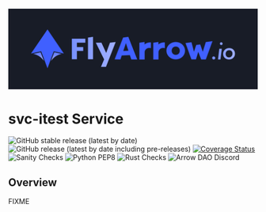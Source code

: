 ![Arrow Banner](https://github.com/Arrow-air/tf-github/raw/main/src/templates/doc-banner-services.png)

# svc-itest Service

![GitHub stable release (latest by date)](https://img.shields.io/github/v/release/Arrow-air/svc-itest?sort=semver&color=green) ![GitHub release (latest by date including pre-releases)](https://img.shields.io/github/v/release/Arrow-air/svc-itest?include_prereleases) [![Coverage Status](https://coveralls.io/repos/github/Arrow-air/svc-itest/badge.svg?branch=develop)](https://coveralls.io/github/Arrow-air/svc-itest)
![Sanity Checks](https://github.com/arrow-air/svc-itest/actions/workflows/sanity_checks.yml/badge.svg?branch=develop) ![Python PEP8](https://github.com/arrow-air/svc-itest/actions/workflows/python_ci.yml/badge.svg?branch=develop) ![Rust Checks](https://github.com/arrow-air/svc-itest/actions/workflows/rust_ci.yml/badge.svg?branch=develop) 
![Arrow DAO Discord](https://img.shields.io/discord/853833144037277726?style=plastic)

## Overview

FIXME
